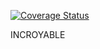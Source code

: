 [![Coverage Status](https://coveralls.io/repos/github/CAANASUUCRE/BachelorDIM-Lectures-Algorithms-2020/badge.svg?branch=master)](https://coveralls.io/github/CAANASUUCRE/BachelorDIM-Lectures-Algorithms-2020?branch=master)


INCROYABLE